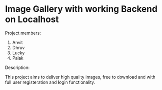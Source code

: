 # Image Gallery with working Backend on Localhost
Project members: 
1. Anvit
2. Dhruv
3. Lucky
4. Palak

Description: 

This project aims to deliver high quality images, free to download and with full user registeration and login functionality.

